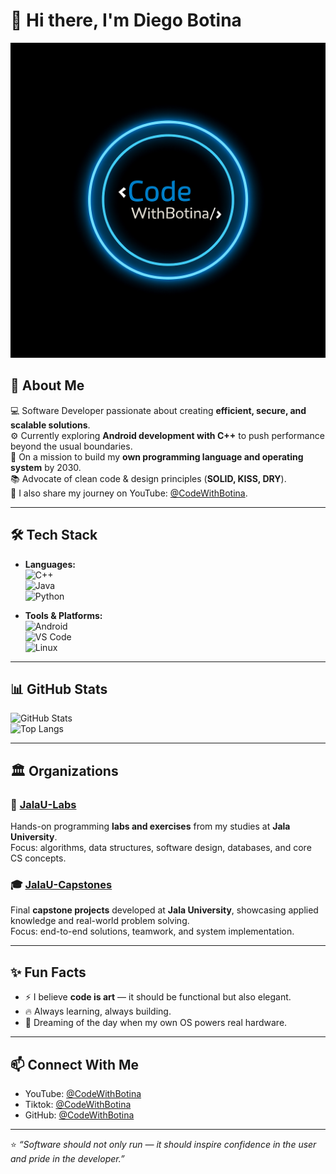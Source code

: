 # 👋 Hi there, I'm Diego Botina  

![Banner](https://github.com/CodeWithBotinaOficial/CodeWithBotinaOficial/blob/main/assets/banner.png)  

## 🚀 About Me  
💻 Software Developer passionate about creating **efficient, secure, and scalable solutions**.  
⚙️ Currently exploring **Android development with C++** to push performance beyond the usual boundaries.  
🌱 On a mission to build my **own programming language and operating system** by 2030.  
📚 Advocate of clean code & design principles (**SOLID, KISS, DRY**).  
🎥 I also share my journey on YouTube: [@CodeWithBotina](https://www.youtube.com/@CodeWithBotina).  

---

## 🛠️ Tech Stack  

- **Languages:**  
  ![C++](https://img.shields.io/badge/C++-00599C?style=flat&logo=c%2B%2B&logoColor=white)  
  ![Java](https://img.shields.io/badge/Java-ED8B00?style=flat&logo=java&logoColor=white)  
  ![Python](https://img.shields.io/badge/Python-3776AB?style=flat&logo=python&logoColor=white)  

- **Tools & Platforms:**  
  ![Android](https://img.shields.io/badge/Android-3DDC84?style=flat&logo=android&logoColor=white)  
  ![VS Code](https://img.shields.io/badge/VS%20Code-0078d7?style=flat&logo=visual-studio-code&logoColor=white)  
  ![Linux](https://img.shields.io/badge/Linux-FCC624?style=flat&logo=linux&logoColor=black)  

---

## 📊 GitHub Stats  

![GitHub Stats](https://github-readme-stats.vercel.app/api?username=CodeWithBotinaOficial&theme=tokyonight)  
![Top Langs](https://github-readme-stats.vercel.app/api/top-langs/?username=CodeWithBotinaOficial&layout=compact&theme=tokyonight)  

---

## 🏛️ Organizations  

### 🔬 [JalaU-Labs](https://github.com/JalaU-Labs)  
Hands-on programming **labs and exercises** from my studies at **Jala University**.  
Focus: algorithms, data structures, software design, databases, and core CS concepts.  

### 🎓 [JalaU-Capstones](https://github.com/JalaU-Capstones)  
Final **capstone projects** developed at **Jala University**, showcasing applied knowledge and real-world problem solving.  
Focus: end-to-end solutions, teamwork, and system implementation.  

---

## ✨ Fun Facts  

- ⚡ I believe **code is art** — it should be functional but also elegant.  
- 🔥 Always learning, always building.  
- 🧩 Dreaming of the day when my own OS powers real hardware.  

---

## 📫 Connect With Me  

- YouTube: [@CodeWithBotina](https://www.youtube.com/@CodeWithBotina)  
- Tiktok: [@CodeWithBotina](https://www.tiktok.com/@codewithbotina)  
- GitHub: [@CodeWithBotina](https://github.com/CodeWithBotinaOficial)  

---

⭐️ *“Software should not only run — it should inspire confidence in the user and pride in the developer.”*  
